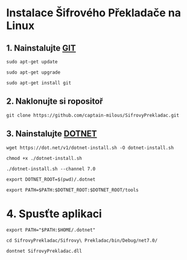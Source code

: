 # Instalace Šifrového Překladače na Linux

## 1. Nainstalujte [GIT](https://www.atlassian.com/git/tutorials/install-git)
```
sudo apt-get update 

sudo apt-get upgrade

sudo apt-get install git
```
## 2. Naklonujte si ropositoř
```
git clone https://github.com/captain-milous/SifrovyPrekladac.git
```
## 3. Nainstalujte [DOTNET](https://learn.microsoft.com/en-us/dotnet/core/install/linux-scripted-manual#scripted-install)
```
wget https://dot.net/v1/dotnet-install.sh -O dotnet-install.sh

chmod +x ./dotnet-install.sh

./dotnet-install.sh --channel 7.0

export DOTNET_ROOT=$(pwd)/.dotnet

export PATH=$PATH:$DOTNET_ROOT:$DOTNET_ROOT/tools
```
# 4. Spusťte aplikaci
```
export PATH="$PATH:$HOME/.dotnet"

cd SifrovyPrekladac/Sifrovy\ Prekladac/bin/Debug/net7.0/

dontnet SifrovyPrekladac.dll
```

